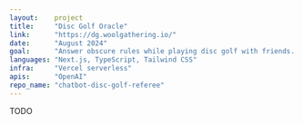 ```yaml
---
layout:    project
title:     "Disc Golf Oracle"
link:      "https://dg.woolgathering.io/"
date:      "August 2024"
goal:      "Answer obscure rules while playing disc golf with friends. Explore using the OpenAI API. Try using Vercel for the first time."
languages: "Next.js, TypeScript, Tailwind CSS"
infra:     "Vercel serverless"
apis:      "OpenAI"
repo_name: "chatbot-disc-golf-referee"
---
```


TODO
